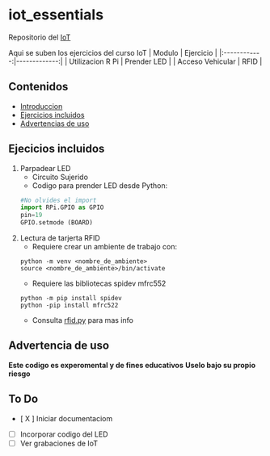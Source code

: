 <a id="presentacion"></a>
# iot_essentials
Repositorio del [IoT](https://edu.codigoiot.com/course/view.php?id=1042 "Ir al curso")

Aqui se suben los ejercicios del curso IoT
| Modulo | Ejercicio |
|:------------:|-------------:|
| Utilizacion R Pi | Prender LED |
| Acceso Vehicular | RFID |

## Contenidos
* [Introduccion](#presentacion)
* [Ejercicios incluidos](#incluidos)
* [Advertencias de uso](#advertencias)
<a id="incluidos"></a>
## Ejecicios incluidos 
1. Parpadear LED
    * Circuito Sujerido
    * Codigo para prender LED desde Python:
    ```python
    #No olvides el import
    import RPi.GPIO as GPIO
    pin=19
    GPIO.setmode (BOARD)
    ```
1. Lectura de tarjerta RFID
    * Requiere crear un ambiente de trabajo con:
    ```shell
    python -m venv <nombre_de_ambiente>
    source <nombre_de_ambiente>/bin/activate
    ```
    * Requiere las bibliotecas spidev mfrc552
    ```shell
    python -m pip install spidev
    python -pip install mfrc522
    ```
    * Consulta [rfid.py](./RFID/rfid.py) para mas info

<a id="advertencias"></a>
## Advertencia de uso
**Este codigo es experomental y de fines educativos** **Uselo bajo su propio riesgo**

<a id="pendientes"></a>
## To Do
- [ X ] Iniciar documentaciom
- [ ] Incorporar codigo del LED
- [ ] Ver grabaciones de IoT